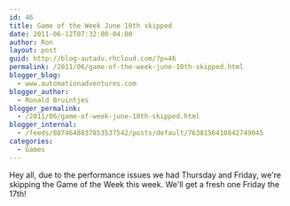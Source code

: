 ```yaml
---
id: 46
title: Game of the Week June 10th skipped
date: 2011-06-12T07:32:00-04:00
author: Ron
layout: post
guid: http://blog-autadv.rhcloud.com/?p=46
permalink: /2011/06/game-of-the-week-june-10th-skipped.html
blogger_blog:
  - www.automationadventures.com
blogger_author:
  - Ronald Bruintjes
blogger_permalink:
  - /2011/06/game-of-week-june-10th-skipped.html
blogger_internal:
  - /feeds/8074648837853537542/posts/default/7638156410842749045
categories:
  - Games
---
```

Hey all, due to the performance issues we had Thursday and Friday, we're skipping the Game of the Week this week. We'll get a fresh one Friday the 17th!